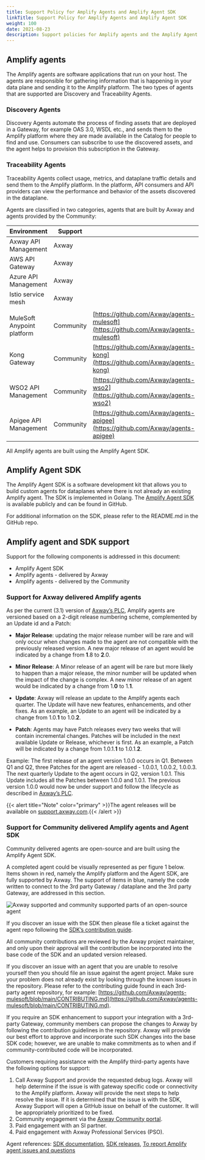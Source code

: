 ```yaml
---
title: Support Policy for Amplify Agents and Amplify Agent SDK
linkTitle: Support Policy for Amplify Agents and Amplify Agent SDK
weight: 100
date: 2021-08-23
description: Support policies for Amplify agents and the Amplify Agent SDK; which include versioning, release cycles and distribution
---
```


## Amplify agents

The Amplify agents are software applications that run on your host. The agents are responsible for gathering information that is happening in your data plane and sending it to the Amplify platform. The two types of agents that are supported are Discovery and Traceability Agents.

### Discovery Agents

Discovery Agents automate the process of finding assets that are deployed in a Gateway, for example OAS 3.0, WSDL etc., and sends them to the Amplify platform where they are made available in the Catalog for people to find and use. Consumers can subscribe to use the discovered assets, and the agent helps to provision this subscription in the Gateway.

### Traceability Agents

Traceability Agents collect usage, metrics, and dataplane traffic details and send them to the Amplify platform. In the platform, API consumers and API providers can view the performance and behavior of the assets discovered in the dataplane.

Agents are classified in two categories, agents that are built by Axway and agents provided by the Community:

| Environment                | Support              |                                             |
|----------------------------|----------------------|---------------------------------------------|
| Axway API Management       | Axway                |                                             |
| AWS API Gateway            | Axway                |                                             |
| Azure API Management       | Axway                |                                             |
| Istio service mesh         | Axway                |                                             |
|                            |                      |                                             |
| MuleSoft Anypoint platform | Community            | [https://github.com/Axway/agents-mulesoft](https://github.com/Axway/agents-mulesoft)  |
| Kong Gateway               | Community            | [https://github.com/Axway/agents-kong](https://github.com/Axway/agents-kong)      |
| WSO2 API Management        | Community            | [https://github.com/Axway/agents-wso2](https://github.com/Axway/agents-wso2)      |
| Apigee API Management      | Community            | [https://github.com/Axway/agents-apigee](https://github.com/Axway/agents-apigee)  |

All Amplify agents are built using the Amplify Agent SDK.

## Amplify Agent SDK

The Amplify Agent SDK is a software development kit that allows you to build custom agents for dataplanes where there is not already an existing Amplify agent. The SDK is implemented in Golang. The [Amplify Agent SDK](https://github.com/Axway/agent-sdk) is available publicly and can be found in GitHub.

For additional information on the SDK, please refer to the README.md in the GitHub repo.

## Amplify agent and SDK support

Support for the following components is addressed in this document:

* Amplify Agent SDK
* Amplify agents - delivered by Axway
* Amplify agents - delivered by the Community

### Support for Axway delivered Amplify agents

As per the current (3.1) version of [Axway’s PLC](https://cdn.axway.com/u/Axway_Product_Lifecycle_3.1.pdf), Amplify agents are versioned based on a 2-digit release numbering scheme, complemented by an Update id and a Patch:

* **Major Release**: updating the major release number will be rare and will only occur when changes made to the agent are not compatible with the previously released version. A new major release of an agent would be indicated by a change from **1**.8 to **2**.0.

* **Minor Release**: A Minor release of an agent will be rare but more likely to happen than a major release, the minor number will be updated when the impact of the change is complex. A new minor release of an agent would be indicated by a change from 1.**0** to 1.**1**.

* **Update**: Axway will release an update to the Amplify agents each quarter. The Update will have new features, enhancements, and other fixes. As an example, an Update to an agent will be indicated by a change from 1.0.**1** to 1.0.**2**.

* **Patch**: Agents may have Patch releases every two weeks that will contain incremental changes. Patches will be included in the next available Update or Release, whichever is first. As an example, a Patch will be indicated by a change from 1.0.1.**1** to 1.0.1.**2**.

 Example: The first release of an agent version 1.0.0 occurs in Q1. Between Q1 and Q2, three Patches for the agent are released - 1.0.0.1, 1.0.0.2, 1.0.0.3. The next quarterly Update to the agent occurs in Q2, version 1.0.1.  This Update includes all the Patches between 1.0.0 and 1.0.1. The previous version 1.0.0 would now be under support and follow the lifecycle as described in [Axway’s PLC](https://cdn.axway.com/u/Axway_Product_Lifecycle_3.1.pdf).

{{< alert title="Note" color="primary" >}}The agent releases will be available on [support.axway.com](https://support.axway.com).{{< /alert >}}

### Support for Community delivered Amplify agents and Agent SDK

Community delivered agents are open-source and are built using the Amplify Agent SDK.

A completed agent could be visually represented as per figure 1 below. Items shown in red, namely the Amplify platform and the Agent SDK, are fully supported by Axway. The support of items in blue, namely the code written to connect to the 3rd party Gateway / dataplane and the 3rd party Gateway, are addressed in this section.

![Axway supported and community supported parts of an open-source agent](/Images/central/community_agents_sdk.png)

If you discover an issue with the SDK then please file a ticket against the agent repo following the [SDK’s contribution guide](https://github.com/Axway/agent-sdk/blob/main/CONTRIBUTING.md).

All community contributions are reviewed by the Axway project maintainer, and only upon their approval will the contribution be incorporated into the base code of the SDK and an updated version released.

If you discover an issue with an agent that you are unable to resolve yourself then you should file an issue against the agent project. Make sure your problem does not already exist by looking through the known issues in the repository. Please refer to the contributing guide found in each 3rd-party agent repository, for example: [https://github.com/Axway/agents-mulesoft/blob/main/CONTRIBUTING.md](https://github.com/Axway/agents-mulesoft/blob/main/CONTRIBUTING.md).

If you require an SDK enhancement to support your integration with a 3rd-party Gateway, community members can propose the changes to Axway by following the contribution guidelines in the repository. Axway will provide our best effort to approve and incorporate such SDK changes into the base SDK code; however, we are unable to make commitments as to when and if community-contributed code will be incorporated.

Customers requiring assistance with the Amplify third-party agents have the following options for support:

1. Call Axway Support and provide the requested debug logs. Axway will help determine if the issue is with gateway specific code or connectivity to the Amplify platform. Axway will provide the next steps to help resolve the issue. If it is determined that the issue is with the SDK, Axway Support will open a GitHub issue on behalf of the customer. It will be appropriately prioritized to be fixed.
2. Community engagement via the [Axway Community portal](https://community.axway.com/s/).
3. Paid engagement with an SI partner.
4. Paid engagement with Axway Professional Services (PSO).

Agent references: [SDK documentation](https://github.com/Axway/agent-sdk), [SDK releases](https://github.com/Axway/agent-sdk/releases), [To report Amplify agent issues and questions](https://github.com/Axway/agent-sdk/issues)
